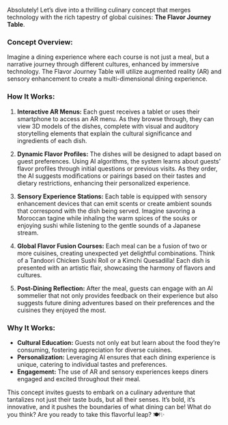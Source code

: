 Absolutely! Let’s dive into a thrilling culinary concept that merges technology with the rich tapestry of global cuisines: **The Flavor Journey Table**.

### Concept Overview:
Imagine a dining experience where each course is not just a meal, but a narrative journey through different cultures, enhanced by immersive technology. The Flavor Journey Table will utilize augmented reality (AR) and sensory enhancement to create a multi-dimensional dining experience.

### How It Works:
1. **Interactive AR Menus:** Each guest receives a tablet or uses their smartphone to access an AR menu. As they browse through, they can view 3D models of the dishes, complete with visual and auditory storytelling elements that explain the cultural significance and ingredients of each dish.

2. **Dynamic Flavor Profiles:** The dishes will be designed to adapt based on guest preferences. Using AI algorithms, the system learns about guests’ flavor profiles through initial questions or previous visits. As they order, the AI suggests modifications or pairings based on their tastes and dietary restrictions, enhancing their personalized experience.

3. **Sensory Experience Stations:** Each table is equipped with sensory enhancement devices that can emit scents or create ambient sounds that correspond with the dish being served. Imagine savoring a Moroccan tagine while inhaling the warm spices of the souks or enjoying sushi while listening to the gentle sounds of a Japanese stream.

4. **Global Flavor Fusion Courses:** Each meal can be a fusion of two or more cuisines, creating unexpected yet delightful combinations. Think of a Tandoori Chicken Sushi Roll or a Kimchi Quesadilla! Each dish is presented with an artistic flair, showcasing the harmony of flavors and cultures.

5. **Post-Dining Reflection:** After the meal, guests can engage with an AI sommelier that not only provides feedback on their experience but also suggests future dining adventures based on their preferences and the cuisines they enjoyed the most.

### Why It Works:
- **Cultural Education:** Guests not only eat but learn about the food they’re consuming, fostering appreciation for diverse cuisines.
- **Personalization:** Leveraging AI ensures that each dining experience is unique, catering to individual tastes and preferences.
- **Engagement:** The use of AR and sensory experiences keeps diners engaged and excited throughout their meal.

This concept invites guests to embark on a culinary adventure that tantalizes not just their taste buds, but all their senses. It’s bold, it’s innovative, and it pushes the boundaries of what dining can be! What do you think? Are you ready to take this flavorful leap? 🍽️✨